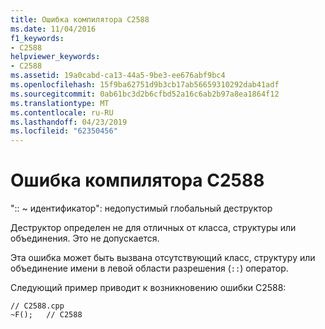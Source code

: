 ```yaml
---
title: Ошибка компилятора C2588
ms.date: 11/04/2016
f1_keywords:
- C2588
helpviewer_keywords:
- C2588
ms.assetid: 19a0cabd-ca13-44a5-9be3-ee676abf9bc4
ms.openlocfilehash: 15f9ba62751d9b3cb17ab56659310292dab41adf
ms.sourcegitcommit: 0ab61bc3d2b6cfbd52a16c6ab2b97a8ea1864f12
ms.translationtype: MT
ms.contentlocale: ru-RU
ms.lasthandoff: 04/23/2019
ms.locfileid: "62350456"
---
```

# <a name="compiler-error-c2588"></a>Ошибка компилятора C2588

":: ~ идентификатор": недопустимый глобальный деструктор

Деструктор определен не для отличных от класса, структуры или объединения. Это не допускается.

Эта ошибка может быть вызвана отсутствующий класс, структуру или объединение имени в левой области разрешения (`::`) оператор.

Следующий пример приводит к возникновению ошибки C2588:

```
// C2588.cpp
~F();   // C2588
```
